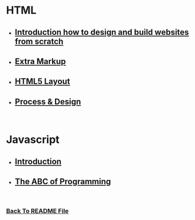 #  HTML 
* ## [Introduction how to design and build websites from scratch](https://raghadmustafa96.github.io/reading-notes/README-1a)
* ## [Extra Markup](https://raghadmustafa96.github.io/reading-notes/README-1c)
* ## [HTML5 Layout](https://raghadmustafa96.github.io/reading-notes/README-1d)
* ## [Process & Design](https://raghadmustafa96.github.io/reading-notes/README-1e)

<br>

#  Javascript
* ## [Introduction](https://raghadmustafa96.github.io/reading-notes/README-1f)
* ## [The ABC of Programming](https://raghadmustafa96.github.io/reading-notes/README-1g)

<br>


### [Back To README File](https://raghadmustafa96.github.io/reading-notes/README201)